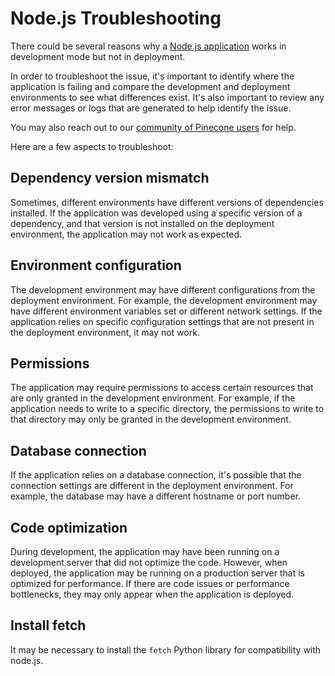 # Node.js Troubleshooting

There could be several reasons why a [Node.js application](/reference/node-sdk) works in development mode but not in deployment.

In order to troubleshoot the issue, it's important to identify where the application is failing and compare the development and deployment environments to see what differences exist. It's also important to review any error messages or logs that are generated to help identify the issue.

You may also reach out to our [community of Pinecone users](https://community.pinecone.io) for help.

Here are a few aspects to troubleshoot:

## Dependency version mismatch

Sometimes, different environments have different versions of dependencies installed. If the application was developed using a specific version of a dependency, and that version is not installed on the deployment environment, the application may not work as expected.

## Environment configuration

The development environment may have different configurations from the deployment environment. For example, the development environment may have different environment variables set or different network settings. If the application relies on specific configuration settings that are not present in the deployment environment, it may not work.

## Permissions

The application may require permissions to access certain resources that are only granted in the development environment. For example, if the application needs to write to a specific directory, the permissions to write to that directory may only be granted in the development environment.

## Database connection

If the application relies on a database connection, it's possible that the connection settings are different in the deployment environment. For example, the database may have a different hostname or port number.

## Code optimization

During development, the application may have been running on a development server that did not optimize the code. However, when deployed, the application may be running on a production server that is optimized for performance. If there are code issues or performance bottlenecks, they may only appear when the application is deployed.

## Install fetch

It may be necessary to install the `fetch` Python library for compatibility with node.js.
